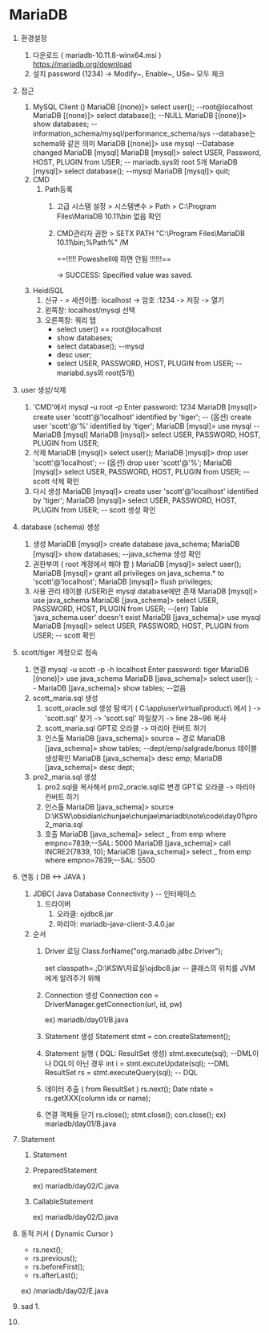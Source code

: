 # MariaDB

1. 환경설정
   1. 다운로드 ( mariadb-10.11.8-winx64.msi )
      https://mariadb.org/download
   2. 설치
      password (1234) -> Modify~, Enable~, USe~ 모두 체크
2. 접근
   1. MySQL Client ()
      MariaDB [(none)]> select user(); --root@localhost
      MariaDB [(none)]> select database(); --NULL
      MariaDB [(none)]> show databases; --information_schema/mysql/performance_schema/sys
      --database는 schema와 같은 의미
      MariaDB [(none)]> use mysql --Database changed MariaDB [mysql]
      MariaDB [mysql]> select USER, Password, HOST, PLUGIN from USER;
      -- mariadb.sys와 root 5개
      MariaDB [mysql]> select database(); --mysql
      MariaDB [mysql]> quit;
   2. CMD
      1. Path등록
         1. 고급 시스템 설정 > 시스템변수 > Path > C:\Program Files\MariaDB 10.11\bin 없음 확인
         2. CMD관리자 권한 > SETX PATH "C:\Program Files\MariaDB 10.11\bin;%Path%" /M

            ==!!!!! Poweshell에 하면 안됨 !!!!!!==

            -> SUCCESS: Specified value was saved.
   3. HeidiSQL
      1. 신규 - > 세션이름: localhost -> 암호 :1234 -> 저장 -> 열기
      2. 왼쪽창: localhost/mysql 선택
      3. 오른쪽창: 쿼리 탭
         - select user() == root@localhost
         - show databases;
         - select database(); --mysql
         - desc user;
         - select USER, PASSWORD, HOST, PLUGIN from USER; --mariabd.sys와 root(5개)
3. user 생성/삭제
   1. 'CMD'에서
      mysql -u root -p
      Enter password: 1234
      MariaDB [mysql]> create user 'scott'@'localhost' identified by 'tiger';
      -- (옵션) create user 'scott'@'%' identified by 'tiger';
      MariaDB [mysql]> use mysql -- MariaDB [mysql]
      MariaDB [mysql]> select USER, PASSWORD, HOST, PLUGIN from USER;
   2. 삭제
      MariaDB [mysql]> select user();
      MariaDB [mysql]> drop user 'scott'@'localhost';
      -- (옵션) drop user 'scott'@'%';
      MariaDB [mysql]> select USER, PASSWORD, HOST, PLUGIN from USER; -- scott 삭제 확인
   3. 다시 생성
      MariaDB [mysql]> create user 'scott'@'localhost' identified by 'tiger';
      MariaDB [mysql]> select USER, PASSWORD, HOST, PLUGIN from USER; -- scott 생성 확인
4. database (schema) 생성
   1. 생성
      MariaDB [mysql]> create database java_schema;
      MariaDB [mysql]> show databases; --java_schema 생성 확인
   2. 권한부여 ( root 계정에서 해야 함 )
      MariaDB [mysql]> select user();
      MariaDB [mysql]> grant all privileges on java_schema.\* to 'scott'@'localhost';
      MariaDB [mysql]> flush privileges;
   3. 사용 관리 테이블 (USER)은 mysql database에만 존재
      MariaDB [mysql]> use java_schema
      MariaDB [java_schema]> select USER, PASSWORD, HOST, PLUGIN from USER;
      --(err) Table 'java_schema.user' doesn't exist
      MariaDB [java_schema]> use mysql
      MariaDB [mysql]> select USER, PASSWORD, HOST, PLUGIN from USER;
      -- scott 확인
5. scott/tiger 계정으로 접속
   1. 연결
      mysql -u scott -p -h localhost
      Enter password: tiger
      MariaDB [(none)]> use java_schema
      MariaDB [java_schema]> select user(); --
      MariaDB [java_schema]> show tables; --없음
   2. scott_maria.sql 생성
      1. scott_oracle.sql 생성
         탐색기 ( C:\app\user\virtual\product\ 에서 ) -> 'scott.sql' 찾기
         -> 'scott.sql' 파일찾기 -> line 28~96 복사
      2. scott_maria.sql
         GPT로 오라클 -> 마리아 컨버트 하기
      3. 인스톨
         MariaDB [java_schema]> source ~ 경로
         MariaDB [java_schema]> show tables; --dept/emp/salgrade/bonus 테이블 생성확인
         MariaDB [java_schema]> desc emp;
         MariaDB [java_schema]> desc dept;
   3. pro2_maria.sql 생성
      1. pro2.sql을 복사해서 pro2_oracle.sql로 변경
         GPT로 오라클 -> 마리아 컨버트 하기
      2. 인스톨
         MariaDB [java_schema]> source D:\KSW\obsidian\chunjae\chunjae\mariadb\note\code\day01\pro2_maria.sql
      3. 호출
         MariaDB [java_schema]> select _ from emp where empno=7839;--SAL: 5000
         MariaDB [java_schema]> call INCRE2(7839, 10);
         MariaDB [java_schema]> select _ from emp where empno=7839;--SAL: 5500
         
6. 연동 ( DB <-> JAVA )
   1. JDBC( Java Database Connectivity ) -- 인터페이스
      1. 드라이버
         1. 오라클: ojdbc8.jar
         2. 마리아: mariadb-java-client-3.4.0.jar
   2. 순서
      1. Driver 로딩
         Class.forName("org.mariadb.jdbc.Driver");
         
         set classpath=.;D:\KSW\자료실\ojdbc8.jar
         -- 클래스의 위치를 JVM에게 알려주기 위해
      2. Connection 생성
         Connection con = DriverManager.getConnection(url, id, pw)
         
         ex) mariadb/day01/B.java
         
      3. Statement 생성
         Statement stmt = con.createStatement();
         
      4. Statement 실행 ( DQL: ResultSet 생성)
         stmt.execute(sql); --DML이나 DQL이 아닌 경우
         int i = stmt.excuteUpdate(sql); --DML
         ResultSet rs = stmt.executeQuery(sql); -- DQL
         
      5. 데이터 추출 ( from ResultSet )
         rs.next();
         Date rdate = rs.getXXX(column idx or name);
         
      6. 연결 객체들 닫기
         rs.close();
         stmt.close();
         con.close();
         ex) mariadb/day01/B.java
         
7. Statement
	1) Statement
	   
	2) PreparedStatement
	   
	   ex) mariadb/day02/C.java
	3) CallableStatement
	   
	   ex) mariadb/day02/D.java
	   
8. 동적 커서 ( Dynamic Cursor )
	- rs.next();
	- rs.previous();
	- rs.beforeFirst();
	- rs.afterLast();
	
	ex) /mariadb/day02/E.java  
	
9. sad
	1. 
10. 